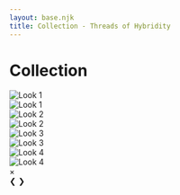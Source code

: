 ```yaml
---
layout: base.njk
title: Collection - Threads of Hybridity
---
```

  
# Collection

<div class="gallery">
    <div class="gallery-item">
        <img src="/images/collection/1.jpg" alt="Look 1" class="gallery-image" loading="lazy">
    </div>
    <div class="gallery-item">
        <img src="/images/collection/2.jpg" alt="Look 1" class="gallery-image" loading="lazy">
    </div>
    <div class="gallery-item">
        <img src="/images/collection/3.jpg" alt="Look 2" class="gallery-image" loading="lazy">
    </div>
    <div class="gallery-item">
        <img src="/images/collection/4.jpg" alt="Look 2" class="gallery-image" loading="lazy">
    </div>
    <div class="gallery-item">
        <img src="/images/collection/5.jpg" alt="Look 3" class="gallery-image" loading="lazy">
    </div>
    <div class="gallery-item">
        <img src="/images/collection/6.jpg" alt="Look 3" class="gallery-image" loading="lazy">
    </div>
    <div class="gallery-item">
        <img src="/images/collection/7.jpg" alt="" class="gallery-image" loading="lazy">
    </div>
    <div class="gallery-item">
        <img src="/images/collection/8.jpg" alt="Look 4" class="gallery-image" loading="lazy">
    </div>
    <div class="gallery-item">
        <img src="/images/collection/9.jpg" alt="Look 4" class="gallery-image" loading="lazy">
    </div>
    <!-- Add more images as needed -->
</div>

<!-- Modal Structure -->
<div id="modal" class="modal">
    <span class="close">&times;</span>
    <img class="modal-content" id="modal-image">
    <div id="caption"></div>
    <a class="prev">&#10094;</a>
    <a class="next">&#10095;</a>
</div>